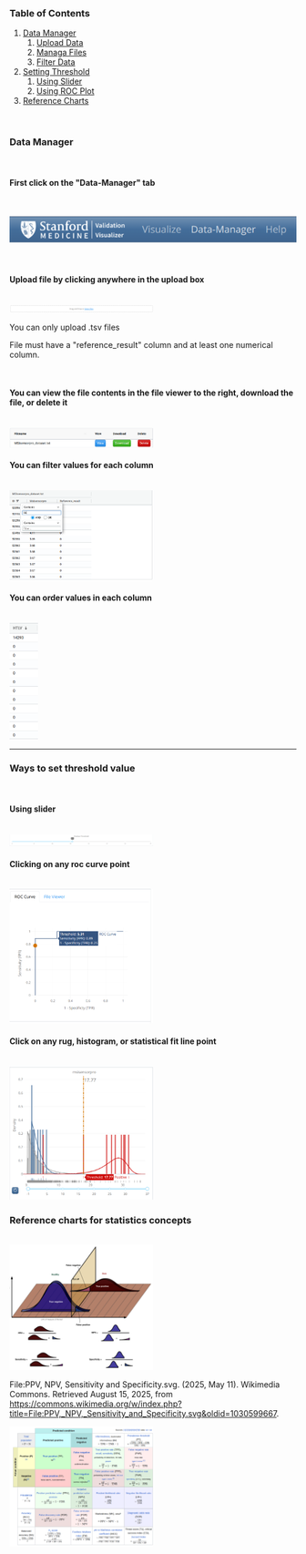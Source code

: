 <br />

### Table of Contents
1. [Data Manager](#datamanager)
    1. [Upload Data](#uploaddata)
    2. [Managa Files](#filemanager)
    3. [Filter Data](#filterdata)
2. [Setting Threshold](#threshold)
    1. [Using Slider](#slider)
    2. [Using ROC Plot](#click)
3. [Reference Charts](#reference)

<div id='datamanager'/>

<br />

### Data Manager

<br />



#### First click on the "Data-Manager" tab

<br />

![image](assets/help_page/navbar_help_template.png)

<br />


<div id='uploaddata'/>

#### Upload file by clicking anywhere in the upload box

<br />

<!-- ![image](assets/help_page/upload_help_template.png)
-->

<img src="assets/help_page/upload_help_template.png" style="width: 50%;" />

<br />


You can only upload .tsv files

File must have a "reference\_result" column and at least one numerical column.

<br />


<div id='filemanager'/>

#### You can view the file contents in the file viewer to the right, download the file, or delete it

<br />

<img src="assets/help_page/file_manager.png" style="width: 50%;" />

<br />

<div id='filterdata'/>

#### You can filter values for each column

<br />

<img src="assets/help_page/file_previewer_filter.png" style="width: 50%;" />

<br />


#### You can order values in each column

<br />

<img src="assets/help_page/file_previewer_order.png" style="width: 10%;" />

<br />

---

<div id='threshold'/>

### Ways to set threshold value

<br />

<div id='slider'/>

#### Using slider

<br />

<img src="assets/help_page/slider_threshold.png" style="width: 50%;" />

<br />


<div id='click'/>

#### Clicking on any roc curve point

<br />

<img src="assets/help_page/roc_curve_hover.png" style="width: 50%;" />

<br />


#### Click on any rug, histogram, or statistical fit line point

<br />

<img src="assets/help_page/plot_hover.png" style="width: 50%;" />

<br />


<div id='referencce'/>

### Reference charts for statistics concepts

<br />

<img src="assets/help_page/specificity_chart.png" style="width: 50%;" />

File:PPV, NPV, Sensitivity and Specificity.svg. (2025, May 11). Wikimedia Commons. Retrieved August 15, 2025, from https://commons.wikimedia.org/w/index.php?title=File:PPV,_NPV,_Sensitivity_and_Specificity.svg&oldid=1030599667.

<img src="assets/help_page/2x2_roc_table.png" style="width: 50%;" />
